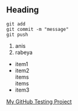 ## Heading

```
git add
git commit -m "message"
git push
```

       
1. anis
2. rabeya
- item1
- item2  
   items    
   items   
- item3

[My GitHub Testing Project](https://github.com/shiva96kumar/test-git-new.git)